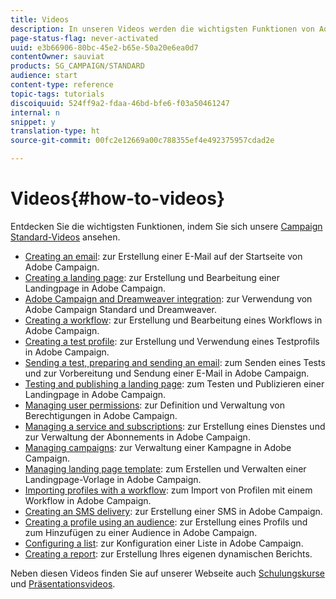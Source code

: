 ```yaml
---
title: Videos
description: In unseren Videos werden die wichtigsten Funktionen von Adobe Campaign vorgestellt.
page-status-flag: never-activated
uuid: e3b66906-80bc-45e2-b65e-50a20e6ea0d7
contentOwner: sauviat
products: SG_CAMPAIGN/STANDARD
audience: start
content-type: reference
topic-tags: tutorials
discoiquuid: 524ff9a2-fdaa-46bd-bfe6-f03a50461247
internal: n
snippet: y
translation-type: ht
source-git-commit: 00fc2e12669a00c788355ef4e492375957cdad2e

---
```



# Videos{#how-to-videos}

Entdecken Sie die wichtigsten Funktionen, indem Sie sich unsere [Campaign Standard-Videos](https://helpx.adobe.com/de/campaign/kt/acs/index/acs-videos.html) ansehen.

* [Creating an email](https://helpx.adobe.com/de/campaign/kt/acs/using/acs-create-email-from-homepage-feature-video-use.html): zur Erstellung einer E-Mail auf der Startseite von Adobe Campaign.
* [Creating a landing page](https://helpx.adobe.com/de/campaign/kt/acs/using/acs-create-edit-landing-page-feature-video-use.html): zur Erstellung und Bearbeitung einer Landingpage in Adobe Campaign.
* [Adobe Campaign and Dreamweaver integration](https://docs.campaign.adobe.com/doc/standard/en/Videos/ACS_Dreamweaver.mp4): zur Verwendung von Adobe Campaign Standard und Dreamweaver.
* [Creating a workflow](https://helpx.adobe.com/de/campaign/kt/acs/using/acs-create-workflow-feature-video-use.html): zur Erstellung und Bearbeitung eines Workflows in Adobe Campaign.
* [Creating a test profile](https://helpx.adobe.com/de/campaign/kt/acs/using/acs-test-profiles-feature-video-use.html): zur Erstellung und Verwendung eines Testprofils in Adobe Campaign.
* [Sending a test, preparing and sending an email](https://helpx.adobe.com/de/campaign/kt/acs/using/acs-sending-test-preparing-sending-email-feature-video-use.html): zum Senden eines Tests und zur Vorbereitung und Sendung einer E-Mail in Adobe Campaign.
* [Testing and publishing a landing page](https://helpx.adobe.com/de/campaign/kt/acs/using/acs-create-edit-landing-page-feature-video-use.html): zum Testen und Publizieren einer Landingpage in Adobe Campaign.
* [Managing user permissions](https://helpx.adobe.com/de/campaign/kt/acs/using/acs-user-access-rights-feature-video-use.html): zur Definition und Verwaltung von Berechtigungen in Adobe Campaign.
* [Managing a service and subscriptions](https://helpx.adobe.com/de/campaign/kt/acs/using/acs-services-and-subscriptions-feature-video-use.html): zur Erstellung eines Dienstes und zur Verwaltung der Abonnements in Adobe Campaign.
* [Managing campaigns](https://helpx.adobe.com/de/campaign/kt/acs/using/acs-managing-campaigns-feature-video-use.html): zur Verwaltung einer Kampagne in Adobe Campaign.
* [Managing landing page template](https://docs.campaign.adobe.com/doc/standard/en/Videos/LP_template_configuration.mp4): zum Erstellen und Verwalten einer Landingpage-Vorlage in Adobe Campaign.
* [Importing profiles with a workflow](https://docs.campaign.adobe.com/doc/standard/en/Videos/importing_profiles.mp4): zum Import von Profilen mit einem Workflow in Adobe Campaign.
* [Creating an SMS delivery](https://docs.campaign.adobe.com/doc/standard/en/Videos/creating_sms.mp4): zur Erstellung einer SMS in Adobe Campaign.
* [Creating a profile using an audience](https://docs.campaign.adobe.com/doc/standard/en/Videos/creating_profile_using_audience.mp4): zur Erstellung eines Profils und zum Hinzufügen zu einer Audience in Adobe Campaign.
* [Configuring a list](https://docs.campaign.adobe.com/doc/standard/en/Videos/configuring_list_ACS.mp4): zur Konfiguration einer Liste in Adobe Campaign.
* [Creating a report](https://helpx.adobe.com/de/campaign/kt/acs/using/acs-creating-a-dynamic-report-feature-video-use.html): zur Erstellung Ihres eigenen dynamischen Berichts.

Neben diesen Videos finden Sie auf unserer Webseite auch [Schulungskurse](https://training.adobe.com/training/courses.html) und [Präsentationsvideos](http://www.adobe.com/de/training/video.html).
